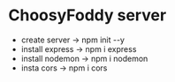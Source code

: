 # ChoosyFoddy server

* create server -> npm init --y
* install express -> npm i express
* install nodemon -> npm i nodemon
* insta cors -> npm i cors 
